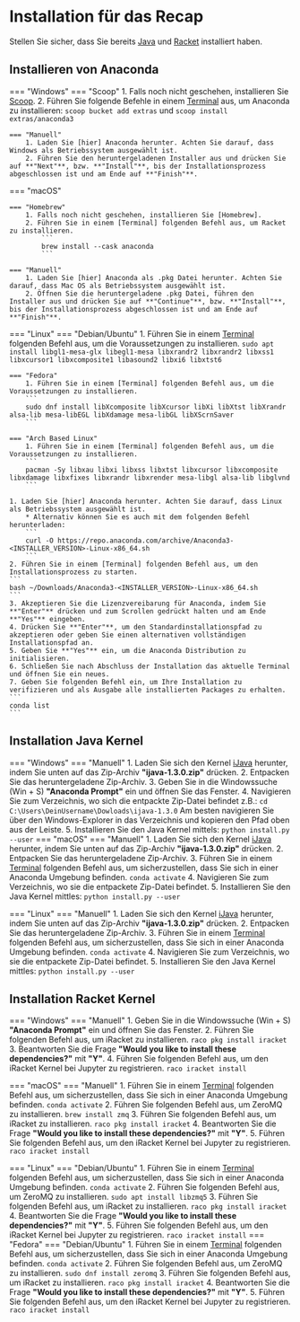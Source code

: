 # Installation für das Recap
Stellen Sie sicher, dass Sie bereits [Java] und [Racket] installiert haben.

## Installieren von Anaconda

=== "Windows"
    === "Scoop"
        1. Falls noch nicht geschehen, installieren Sie [Scoop].
        2. Führen Sie folgende Befehle in einem [Terminal] aus, um Anaconda zu installieren:
            ```
            scoop bucket add extras
            ```
            und
            ```
            scoop install extras/anaconda3
            ```

    === "Manuell"
        1. Laden Sie [hier] Anaconda herunter. Achten Sie darauf, dass Windows als Betriebssystem ausgewählt ist.
        2. Führen Sie den heruntergeladenen Installer aus und drücken Sie auf **"Next"**, bzw. **"Install"**, bis der Installationsprozess abgeschlossen ist und am Ende auf **"Finish"**.

=== "macOS"

    === "Homebrew"
        1. Falls noch nicht geschehen, installieren Sie [Homebrew].
        2. Führen Sie in einem [Terminal] folgenden Befehl aus, um Racket zu installieren.
            ```
            brew install --cask anaconda
            ```
            
    === "Manuell"
        1. Laden Sie [hier] Anaconda als .pkg Datei herunter. Achten Sie darauf, dass Mac OS als Betriebssystem ausgewählt ist.
        2. Öffnen Sie die heruntergeladene .pkg Datei, führen den Installer aus und drücken Sie auf **"Continue"**, bzw. **"Install"**, bis der Installationsprozess abgeschlossen ist und am Ende auf **"Finish"**.

=== "Linux"
    === "Debian/Ubuntu"
        1. Führen Sie in einem [Terminal] folgenden Befehl aus, um die Voraussetzungen zu installieren.
        ```
        sudo apt install libgl1-mesa-glx libegl1-mesa libxrandr2 libxrandr2 libxss1 libxcursor1 libxcomposite1 libasound2 libxi6 libxtst6
        ```

    === "Fedora"
        1. Führen Sie in einem [Terminal] folgenden Befehl aus, um die Voraussetzungen zu installieren.
        ```
        sudo dnf install libXcomposite libXcursor libXi libXtst libXrandr alsa-lib mesa-libEGL libXdamage mesa-libGL libXScrnSaver
        ```

    === "Arch Based Linux"
        1. Führen Sie in einem [Terminal] folgenden Befehl aus, um die Voraussetzungen zu installieren.
        ```
        pacman -Sy libxau libxi libxss libxtst libxcursor libxcomposite libxdamage libxfixes libxrandr libxrender mesa-libgl alsa-lib libglvnd
        ```

    1. Laden Sie [hier] Anaconda herunter. Achten Sie darauf, dass Linux als Betriebssystem ausgewählt ist.
        * Alternativ können Sie es auch mit dem folgenden Befehl herunterladen:
        ```
        curl -O https://repo.anaconda.com/archive/Anaconda3-<INSTALLER_VERSION>-Linux-x86_64.sh
        ```
    2. Führen Sie in einem [Terminal] folgenden Befehl aus, um den Installationsprozess zu starten.
    ```
    bash ~/Downloads/Anaconda3-<INSTALLER_VERSION>-Linux-x86_64.sh
    ```
    3. Akzeptieren Sie die Lizenzvereibarung für Anaconda, indem Sie **"Enter"** drücken und zum Scrollen gedrückt halten und am Ende **"Yes"** eingeben.
    4. Drücken Sie **"Enter"**, um den Standardinstallationspfad zu akzeptieren oder geben Sie einen alternativen vollständigen Installationspfad an.
    5. Geben Sie **"Yes"** ein, um die Anaconda Distribution zu initialisieren.
    6. Schließen Sie nach Abschluss der Installation das aktuelle Terminal und öffnen Sie ein neues.
    7. Geben Sie folgenden Befehl ein, um Ihre Installation zu verifizieren und als Ausgabe alle installierten Packages zu erhalten.
    ```
    conda list
    ```
    
## Installation Java Kernel
=== "Windows"
    === "Manuell"
        1. Laden Sie sich den Kernel [iJava] herunter, indem Sie unten auf das Zip-Archiv **"ijava-1.3.0.zip"** drücken.
        2. Entpacken Sie das heruntergeladene Zip-Archiv.
        3. Geben Sie in die Windowssuche (Win + S) **"Anaconda Prompt"** ein und öffnen Sie das Fenster.
        4. Navigieren Sie zum Verzeichnis, wo sich die entpackte Zip-Datei befindet z.B.:
        ```
        cd C:\Users\DeinUsername\Dowloads\ijava-1.3.0
        ```
        Am besten navigieren Sie über den Windows-Explorer in das Verzeichnis und kopieren den Pfad oben aus der Leiste.
        5. Installieren Sie den Java Kernel mittels:
        ```
        python install.py --user
        ```
=== "macOS"
    === "Manuell"
        1. Laden Sie sich den Kernel [iJava] herunter, indem Sie unten auf das Zip-Archiv **"ijava-1.3.0.zip"** drücken.
        2. Entpacken Sie das heruntergeladene Zip-Archiv.
        3. Führen Sie in einem [Terminal] folgenden Befehl aus, um sicherzustellen, dass Sie sich in einer Anaconda Umgebung befinden.
        ```
        conda activate
        ```
        4. Navigieren Sie zum Verzeichnis, wo sie die entpackete Zip-Datei befindet.
        5. Installieren Sie den Java Kernel mittles:
        ```
        python install.py --user
        ```

=== "Linux"
    === "Manuell"
        1. Laden Sie sich den Kernel [iJava] herunter, indem Sie unten auf das Zip-Archiv **"ijava-1.3.0.zip"** drücken.
        2. Entpacken Sie das heruntergeladene Zip-Archiv.
        3. Führen Sie in einem [Terminal] folgenden Befehl aus, um sicherzustellen, dass Sie sich in einer Anaconda Umgebung befinden.
        ```
        conda activate
        ```
        4. Navigieren Sie zum Verzeichnis, wo sie die entpackete Zip-Datei befindet.
        5. Installieren Sie den Java Kernel mittles:
        ```
        python install.py --user
        ```

## Installation Racket Kernel
=== "Windows"
    === "Manuell"
        1. Geben Sie in die Windowssuche (Win + S) **"Anaconda Prompt"** ein und öffnen Sie das Fenster.
        2. Führen Sie folgenden Befehl aus, um iRacket zu installieren.
        ```
        raco pkg install iracket
        ```
        3. Beantworten Sie die Frage **"Would you like to install these dependencies?"** mit **"Y"**.
        4. Führen Sie folgenden Befehl aus, um den iRacket Kernel bei Jupyter zu registrieren.
        ```
        raco iracket install
        ```

=== "macOS"
    === "Manuell"
        1. Führen Sie in einem [Terminal] folgenden Befehl aus, um sicherzustellen, dass Sie sich in einer Anaconda Umgebung befinden.
        ```
        conda activate
        ```
        2. Führen Sie folgenden Befehl aus, um ZeroMQ zu installieren.
        ```
        brew install zmq
        ```
        3. Führen Sie folgenden Befehl aus, um iRacket zu installieren.
        ```
        raco pkg install iracket
        ```
        4. Beantworten Sie die Frage **"Would you like to install these dependencies?"** mit **"Y"**.
        5. Führen Sie folgenden Befehl aus, um den iRacket Kernel bei Jupyter zu registrieren.
        ```
        raco iracket install
        ```

=== "Linux"
    === "Debian/Ubuntu"
        1. Führen Sie in einem [Terminal] folgenden Befehl aus, um sicherzustellen, dass Sie sich in einer Anaconda Umgebung befinden.
        ```
        conda activate
        ```
        2. Führen Sie folgenden Befehl aus, um ZeroMQ zu installieren.
        ```
        sudo apt install libzmq5
        ```
        3. Führen Sie folgenden Befehl aus, um iRacket zu installieren.
        ```
        raco pkg install iracket
        ```
        4. Beantworten Sie die Frage **"Would you like to install these dependencies?"** mit **"Y"**.
        5. Führen Sie folgenden Befehl aus, um den iRacket Kernel bei Jupyter zu registrieren.
        ```
        raco iracket install
        ```
    === "Fedora"
        === "Debian/Ubuntu"
        1. Führen Sie in einem [Terminal] folgenden Befehl aus, um sicherzustellen, dass Sie sich in einer Anaconda Umgebung befinden.
        ```
        conda activate
        ```
        2. Führen Sie folgenden Befehl aus, um ZeroMQ zu installieren.
        ```
        sudo dnf install zeromq
        ```
        3. Führen Sie folgenden Befehl aus, um iRacket zu installieren.
        ```
        raco pkg install iracket
        ```
        4. Beantworten Sie die Frage **"Would you like to install these dependencies?"** mit **"Y"**.
        5. Führen Sie folgenden Befehl aus, um den iRacket Kernel bei Jupyter zu registrieren.
        ```
        raco iracket install
        ```

[ijava]: https://github.com/SpencerPark/IJava/releases/tag/v1.3.0/
[hier]: https://www.anaconda.com/download/success/
[Terminal]: https://wiki.tudalgo.org/preparation/terminal/
[Installations Anleitung]: https://docs.anaconda.com/anaconda/install/linux/
[Java]: installation-java.md
[Racket]: installation-racket.md
[Homebrew]: https://wiki.tudalgo.org/preparation/packagemanager/
[Scoop]: https://wiki.tudalgo.org/preparation/packagemanager/

